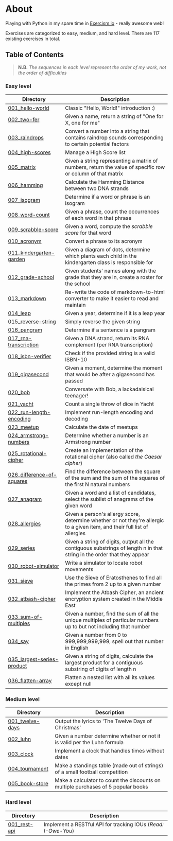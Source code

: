# About
Playing with Python in my spare time in [Exercism.io](https://exercism.io/) - really awesome web!

Exercises are categorized to easy, medium, and hard level. There are 117 existing exercises in total.

## Table of Contents
> **N.B.** _The sequences in each level represent the order of my work, not the order of difficulties_

### Easy level
| Directory | Description |
|-----------|-------------|
| [001_hello-world](easy/001_hello-world/) | Classic "Hello, World!" introduction :) |
| [002_two-fer](easy/002_two-fer/) | Given a name, return a string of "One for X, one for me" |
| [003_raindrops](easy/003_raindrops/) | Convert a number into a string that contains raindrop sounds corresponding to certain potential factors |
| [004_high-scores](easy/004_high-scores/) | Manage a High Score list |
| [005_matrix](easy/005_matrix/) | Given a string representing a matrix of numbers, return the value of specific row or column of that matrix |
| [006_hamming](easy/006_hamming/) | Calculate the Hamming Distance between two DNA strands |
| [007_isogram](easy/007_isogram/) | Determine if a word or phrase is an isogram |
| [008_word-count](easy/008_word-count/) | Given a phrase, count the occurrences of each word in that phrase |
| [009_scrabble-score](easy/009_scrabble-score/) | Given a word, compute the _scrabble score_ for that word |
| [010_acronym](easy/010_acronym/) | Convert a phrase to its acronym |
| [011_kindergarten-garden](easy/011_kindergarten-garden/) | Given a diagram of dots, determine which plants each child in the kindergarten class is responsible for |
| [012_grade-school](easy/012_grade-school/) | Given students' names along with the grade that they are in, create a roster for the school |
| [013_markdown](easy/013_markdown/) | Re-write the code of markdown-to-html converter to make it easier to read and maintain |
| [014_leap](easy/014_leap/) | Given a year, determine if it is a leap year |
| [015_reverse-string](easy/015_reverse-string/) | Simply reverse the given string |
| [016_pangram](easy/016_pangram/) | Determine if a sentence is a pangram |
| [017_rna-transcription](easy/017_rna-transcription) | Given a DNA strand, return its RNA complement (per RNA transcription) |
| [018_isbn-verifier](easy/018_isbn-verifier/) | Check if the provided string is a valid ISBN-10 |
| [019_gigasecond](easy/019_gigasecond/) | Given a moment, determine the moment that would be after a gigasecond has passed |
| [020_bob](easy/020_bob/) | Conversate with Bob, a lackadaisical teenager! |
| [021_yacht](easy/021_yacht/) | Count a single throw of dice in Yacht |
| [022_run-length-encoding](easy/022_run-length-encoding/) | Implement run-length encoding and decoding |
| [023_meetup](easy/023_meetup/) | Calculate the date of meetups |
| [024_armstrong-numbers](easy/024_armstrong-numbers/) | Determine whether a number is an Armstrong number | 
| [025_rotational-cipher](easy/025_rotational-cipher/) | Create an implementation of the rotational cipher (also called _the Caesar cipher_) |
| [026_difference-of-squares](easy/026_difference-of-squares/) | Find the difference between the square of the sum and the sum of the squares of the first N natural numbers |
| [027_anagram](easy/027_anagram/) | Given a word and a list of candidates, select the sublist of anagrams of the given word |
| [028_allergies](easy/028_allergies/) | Given a person's allergy score, determine whether or not they're allergic to a given item, and their full list of allergies |
| [029_series](easy/029_series/) | Given a string of digits, output all the contiguous substrings of length n in that string in the order that they appear |
| [030_robot-simulator](easy/030_robot-simulator/) | Write a simulator to locate robot movements |
| [031_sieve](easy/031_sieve/) | Use the Sieve of Eratosthenes to find all the primes from 2 up to a given number |
| [032_atbash-cipher](easy/032_atbash-cipher/) | Implement the Atbash Cipher, an ancient encryption system created in the Middle East |
| [033_sum-of-multiples](easy/033_sum-of-multiples/) | Given a number, find the sum of all the unique multiples of particular numbers up to but not including that number |
| [034_say](easy/034_say/) | Given a number from 0 to 999,999,999,999, spell out that number in English |
| [035_largest-series-product](easy/035_largest-series-product/) | Given a string of digits, calculate the largest product for a contiguous substring of digits of length n |
| [036_flatten-array](easy/036_flatten-array/) | Flatten a nested list with all its values except null |

### Medium level
| Directory | Description |
|-----------|-------------|
| [001_twelve-days](medium/001_twelve-days/) | Output the lyrics to 'The Twelve Days of Christmas' |
| [002_luhn](medium/002_luhn/) | Given a number determine whether or not it is valid per the Luhn formula |
| [003_clock](medium/003_clock/) | Implement a clock that handles times without dates |
| [004_tournament](medium/004_tournament/) | Make a standings table (made out of strings) of a small football competition |
| [005_book-store](medium/005_book-store/) | Make a calculator to count the discounts on multiple purchases of 5 popular books |

### Hard level
| Directory | Description |
|-----------|-------------|
| [001_rest-api](hard/001_rest-api/) | Implement a RESTful API for tracking IOUs (_Read: I-Owe-You_) |
